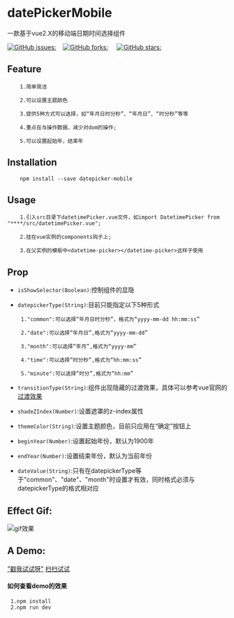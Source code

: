 # datePickerMobile
 一款基于vue2.X的移动端日期时间选择组件
 
 [![GitHub issues:](https://img.shields.io/github/issues/nobrokenboy/datepickerMobile.svg)](https://github.com/nobrokenboy/datepickerMobile/stargazers)&nbsp;&nbsp;&nbsp;&nbsp;[![GitHub forks:](https://img.shields.io/github/forks/nobrokenboy/datepickerMobile.svg)](https://github.com/nobrokenboy/datepickerMobile/stargazers)           &nbsp;&nbsp;&nbsp;&nbsp;[![GitHub stars:](https://img.shields.io/github/stars/nobrokenboy/datepickerMobile.svg)](https://github.com/nobrokenboy/datepickerMobile/stargazers)
## Feature

````
    1.简单简洁
    
    2.可以设置主题颜色
    
    3.提供5种方式可以选择，如“年月日时分秒”、“年月日”、“时分秒”等等
    
    4.重点在与操作数据，减少对dom的操作;
    
    5.可以设置起始年，结束年
````

## Installation

````
    npm install --save datepicker-mobile
````

## Usage

````
    1.引入src目录下datetimePicker.vue文件，如import DatetimePicker from "****/src/datetimePicker.vue";
    
    2.挂在vue实例的components钩子上;
    
    3.在父实例的模板中<datetime-picker></datetime-picker>这样子使用
````

## Prop

* `isShowSelector(Boolean)`:控制组件的显隐

* `datepickerType(String)`:目前只能指定以下5种形式

       1."common":可以选择“年月日时分秒”，格式为“yyyy-mm-dd hh:mm:ss”
       
       2."date":可以选择“年月日”,格式为“yyyy-mm-dd”
       
       3."month":可以选择“年月”,格式为“yyyy-mm”
       
       4."time":可以选择“时分秒”,格式为“hh:mm:ss”
       
       5."minute":可以选择“时分”,格式为“hh:mm”
       

* `transitionType(String)`:组件出现隐藏的过渡效果，具体可以参考vue官网的[过渡效果](https://cn.vuejs.org/v2/guide/transitions.html#多个组件的过渡)

* `shadeZIndex(Number)`:设置遮罩的z-index属性

* `themeColor(String)`:设置主题颜色，目前只应用在“确定”按钮上

* `beginYear(Number)`:设置起始年份，默认为1900年

* `endYear(Number)`:设置结束年份，默认为当前年份

* `dateValue(String)`:只有在datepickerType等于"common"、"date"、"month"时设置才有效，同时格式必须与datepickerType的格式相对应

## Effect Gif:
![gif效果](https://github.com/nobrokenboy/datepickerMobile/blob/master/datetimePicker.gif)

## A Demo:
["戳我试试呀"](http://nobrokenboy.me/datepickerMobile/index.html)
[扫扫试试](https://github.com/nobrokenboy/datepickerMobile/blob/master/1495087602.png)

#### 如何查看demo的效果
````
 1.npm install
 2.npm run dev
````
